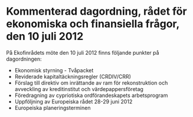 # Kommenterad dagordning, rådet för ekonomiska och finansiella frågor, den 10 juli 2012

På Ekofinrådets möte den 10 juli 2012 finns följande punkter på dagordningen:

* Ekonomisk styrning - Tvåpacket
* Reviderade kapitaltäckningsregler (CRDIV/CRR)
* Förslag till direktiv om inrättande av ram för rekonstruktion och avveckling av kreditinstitut och värdepappersföretag
* Föredragning av cypriotiska ordförandeskapets arbetsprogram
* Uppföljning av Europeiska rådet 28-29 juni 2012
* Europeiska planeringsterminen
